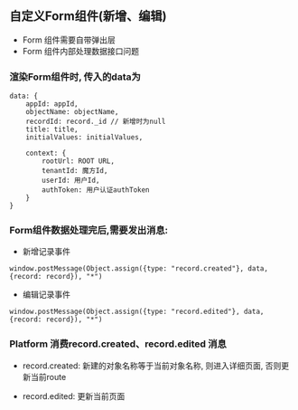 ## 自定义Form组件(新增、编辑)

- Form 组件需要自带弹出层
- Form 组件内部处理数据接口问题

### 渲染Form组件时, 传入的data为
```
data: {
    appId: appId,
    objectName: objectName,
    recordId: record._id // 新增时为null 
    title: title,
    initialValues: initialValues,

    context: {
        rootUrl: ROOT URL,
        tenantId: 魔方Id,
        userId: 用户Id,
        authToken: 用户认证authToken
    }
}
```

### Form组件数据处理完后,需要发出消息:

- 新增记录事件
```
window.postMessage(Object.assign({type: "record.created"}, data, {record: record}), "*")
```

- 编辑记录事件
```
window.postMessage(Object.assign({type: "record.edited"}, data, {record: record}), "*")
```
### Platform 消费record.created、record.edited 消息

- record.created: 新建的对象名称等于当前对象名称, 则进入详细页面, 否则更新当前route

- record.edited: 更新当前页面
